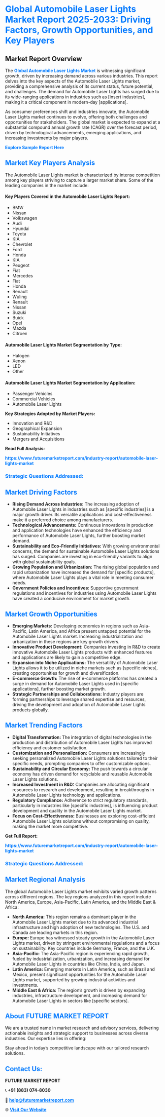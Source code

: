 <h1 style="color: #007BFF;">Global Automobile Laser Lights Market Report 2025-2033: Driving Factors, Growth Opportunities, and Key Players</h1>

<section id="overview">
<h2>Market Report Overview</h2>
<p>The <a href="https://www.futuremarketreport.com/industry-report/automobile-laser-lights-market" style="color: #007BFF; text-decoration: none;"><strong>Global Automobile Laser Lights Market</strong></a> is witnessing significant growth, driven by increasing demand across various industries. This report delves into the key aspects of the Automobile Laser Lights market, providing a comprehensive analysis of its current status, future potential, and challenges. The demand for Automobile Laser Lights has surged due to its wide-ranging applications in industries such as [insert industries], making it a critical component in modern-day [applications].</p>
<p>As consumer preferences shift and industries innovate, the Automobile Laser Lights market continues to evolve, offering both challenges and opportunities for stakeholders. The global market is expected to expand at a substantial compound annual growth rate (CAGR) over the forecast period, driven by technological advancements, emerging applications, and increasing investments by major players.</p>
</section>

<section id="overview">
<p><a href="https://www.futuremarketreport.com/request-sample/reportId=126322" style="color: #007BFF; text-decoration: none;"><strong>Explore Sample Report Here</strong></a></p>
</section>

<section id="key-players">
<h2 style="color: #007BFF;">Market Key Players Analysis</h2>
<p>The Automobile Laser Lights market is characterized by intense competition among key players striving to capture a larger market share. Some of the leading companies in the market include:</p>
<h4>Key Players Covered in the Automobile Laser Lights Report:</h4>
<ul><li>BMW</li><li>Nissan</li><li>Volkswagen</li><li>Audi</li><li>Hyundai</li><li>Toyota</li><li>KIA</li><li>Chevrolet</li><li>Ford</li><li>Honda</li><li>KIA</li><li>Peugeot</li><li>Fiat</li><li>Mercedes</li><li>Fiat</li><li>Honda</li><li>Renault</li><li>Wuling</li><li>Renault</li><li>Nissan</li><li>Suzuki</li><li>Buick</li><li>Opel</li><li>Mazda</li><li>Citroen</li></ul>
<h4>Automobile Laser Lights Market Segmentation by Type:</h4>
<ul><li>Halogen</li><li>Xenon</li><li>LED</li><li>Other</li></ul>

<h4>Automobile Laser Lights Market Segmentation by Application:</h4>
<ul><li>Passenger Vehicles</li><li>Commercial Vehicles</li><li>Automobile Laser Lights</li></ul>
<p><strong>Key Strategies Adopted by Market Players:</strong></p>
<ul>
<li>Innovation and R&D</li>
<li>Geographical Expansion</li>
<li>Sustainability Initiatives</li>
<li>Mergers and Acquisitions</li>
</ul>
</section>

<section>
<p><strong>Read Full Analysis: </strong></p><a href="https://www.futuremarketreport.com/industry-report/automobile-laser-lights-market" style="color: #007BFF; text-decoration: none;"><strong>https://www.futuremarketreport.com/industry-report/automobile-laser-lights-market</strong></a>
<h3 style="color: #007BFF;">Strategic Questions Addressed:</h3>
</section>

<section id="driving-factors">
<h2 style="color: #007BFF;">Market Driving Factors</h2>
<ul>
<li><strong>Rising Demand Across Industries:</strong> The increasing adoption of Automobile Laser Lights in industries such as [specific industries] is a major growth driver. Its versatile applications and cost-effectiveness make it a preferred choice among manufacturers.</li>
<li><strong>Technological Advancements:</strong> Continuous innovations in production and application technologies have enhanced the efficiency and performance of Automobile Laser Lights, further boosting market demand.</li>
<li><strong>Sustainability and Eco-Friendly Initiatives:</strong> With growing environmental concerns, the demand for sustainable Automobile Laser Lights solutions has surged. Companies are investing in eco-friendly variants to align with global sustainability goals.</li>
<li><strong>Growing Population and Urbanization:</strong> The rising global population and rapid urbanization have increased the demand for [specific products], where Automobile Laser Lights plays a vital role in meeting consumer needs.</li>
<li><strong>Government Policies and Incentives:</strong> Supportive government regulations and incentives for industries using Automobile Laser Lights have created a conducive environment for market growth.</li>
</ul>
</section>

<section id="growth-opportunities">
<h2 style="color: #007BFF;">Market Growth Opportunities</h2>
<ul>
<li><strong>Emerging Markets:</strong> Developing economies in regions such as Asia-Pacific, Latin America, and Africa present untapped potential for the Automobile Laser Lights market. Increasing industrialization and urbanization in these regions are key growth drivers.</li>
<li><strong>Innovative Product Development:</strong> Companies investing in R&D to create innovative Automobile Laser Lights products with enhanced features and applications are likely to gain a competitive edge.</li>
<li><strong>Expansion into Niche Applications:</strong> The versatility of Automobile Laser Lights allows it to be utilized in niche markets such as [specific niches], creating opportunities for growth and diversification.</li>
<li><strong>E-commerce Growth:</strong> The rise of e-commerce platforms has created a surge in demand for Automobile Laser Lights used in [specific applications], further boosting market growth.</li>
<li><strong>Strategic Partnerships and Collaborations:</strong> Industry players are forming partnerships to leverage shared expertise and resources, driving the development and adoption of Automobile Laser Lights products globally.</li>
</ul>
</section>

<section id="trending-factors">
<h2 style="color: #007BFF;">Market Trending Factors</h2>
<ul>
<li><strong>Digital Transformation:</strong> The integration of digital technologies in the production and distribution of Automobile Laser Lights has improved efficiency and customer satisfaction.</li>
<li><strong>Customization and Personalization:</strong> Consumers are increasingly seeking personalized Automobile Laser Lights solutions tailored to their specific needs, prompting companies to offer customizable options.</li>
<li><strong>Sustainability and Circular Economy:</strong> The push towards a circular economy has driven demand for recyclable and reusable Automobile Laser Lights solutions.</li>
<li><strong>Increased Investment in R&D:</strong> Companies are allocating significant resources to research and development, resulting in breakthroughs in Automobile Laser Lights technology and applications.</li>
<li><strong>Regulatory Compliance:</strong> Adherence to strict regulatory standards, particularly in industries like [specific industries], is influencing product development and quality in the Automobile Laser Lights market.</li>
<li><strong>Focus on Cost-Effectiveness:</strong> Businesses are exploring cost-efficient Automobile Laser Lights solutions without compromising on quality, making the market more competitive.</li>
</ul>
</section>

<section>
<p><strong>Get Full Report: </strong></p><a href="https://www.futuremarketreport.com/industry-report/automobile-laser-lights-market" style="color: #007BFF; text-decoration: none;"><strong>https://www.futuremarketreport.com/industry-report/automobile-laser-lights-market</strong></a>
<h3 style="color: #007BFF;">Strategic Questions Addressed:</h3>
</section>


<section id="regional-analysis">
<h2 style="color: #007BFF;">Market Regional Analysis</h2>
<p>The global Automobile Laser Lights market exhibits varied growth patterns across different regions. The key regions analyzed in this report include North America, Europe, Asia-Pacific, Latin America, and the Middle East & Africa:</p>
<ul>
<li><strong>North America:</strong> This region remains a dominant player in the Automobile Laser Lights market due to its advanced industrial infrastructure and high adoption of new technologies. The U.S. and Canada are leading markets in this region.</li>
<li><strong>Europe:</strong> Europe has witnessed steady growth in the Automobile Laser Lights market, driven by stringent environmental regulations and a focus on sustainability. Key countries include Germany, France, and the U.K.</li>
<li><strong>Asia-Pacific:</strong> The Asia-Pacific region is experiencing rapid growth, fueled by industrialization, urbanization, and increasing demand for Automobile Laser Lights in countries like China, India, and Japan.</li>
<li><strong>Latin America:</strong> Emerging markets in Latin America, such as Brazil and Mexico, present significant opportunities for the Automobile Laser Lights market, supported by growing industrial activities and investments.</li>
<li><strong>Middle East & Africa:</strong> The region’s growth is driven by expanding industries, infrastructure development, and increasing demand for Automobile Laser Lights in sectors like [specific sectors].</li>
</ul>
</section>

<footer>
<h2 style="color: #007BFF;">About FUTURE MARKET REPORT</h2>
<p>We are a trusted name in market research and advisory services, delivering actionable insights and strategic support to businesses across diverse industries. Our expertise lies in offering:</p>

<p>Stay ahead in today’s competitive landscape with our tailored research solutions.</p>

<h2 style="color: #007BFF;">Contact Us:</h2>
<p><strong>FUTURE MARKET REPORT</strong></p>
<p>📞 <strong>+91 (883) 074-8030</strong></p>
<p>📧 <strong><a href="mailto:help@futuremarketreport.com" style="color: #007BFF;">help@futuremarketreport.com</a></strong></p>
<p>🌐 <strong><a href="https://www.futuremarketreport.com/" style="color: #007BFF;">Visit Our Website</a></strong></p>
</footer>